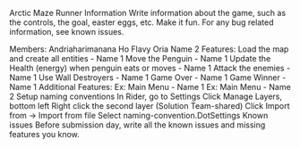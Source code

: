 Arctic Maze Runner
Information
Write information about the game, such as the controls, the goal, easter eggs, etc. Make it fun. For any bug related information, see known issues.

Members:
Andriaharimanana Ho Flavy Oria
Name 2
Features:
Load the map and create all entities - Name 1
Move the Penguin - Name 1
Update the Health (energy) when penguin eats or moves - Name 1
Attack the enemies - Name 1
Use Wall Destroyers - Name 1
Game Over - Name 1
Game Winner - Name 1
Additional Features:
Ex: Main Menu - Name 1
Ex: Main Menu - Name 2
Setup naming conventions
In Rider, go to Settings
Click Manage Layers, bottom left
Right click the second layer (Solution Team-shared)
Click Import from -> Import from file
Select naming-convention.DotSettings
Known issues
Before submission day, write all the known issues and missing features you know.
